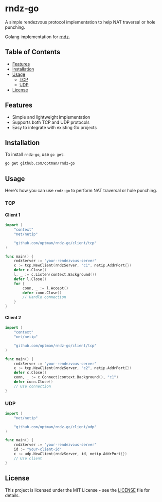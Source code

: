 # rndz-go

A simple rendezvous protocol implementation to help NAT traversal or hole punching.

Golang implementation for [rndz](https://github.com/optman/rndz).

## Table of Contents

- [Features](#features)
- [Installation](#installation)
- [Usage](#usage)
  - [TCP](#tcp)
  - [UDP](#udp)
- [License](#license)

## Features

- Simple and lightweight implementation
- Supports both TCP and UDP protocols
- Easy to integrate with existing Go projects

## Installation

To install `rndz-go`, use `go get`:

```sh
go get github.com/optman/rndz-go
```

## Usage

Here's how you can use `rndz-go` to perform NAT traversal or hole punching.

### TCP

#### Client 1

```go
import (
	"context"
	"net/netip"

	"github.com/optman/rndz-go/client/tcp"
)

func main() {
	rndzServer := "your-rendezvous-server"
	c := tcp.NewClient(rndzServer, "c1", netip.AddrPort{})
	defer c.Close()
	l, _ := c.Listen(context.Background())
	defer l.Close()
	for {
		conn, _ := l.Accept()
		defer conn.Close()
		// Handle connection
	}
}
```

#### Client 2

```go
import (
	"context"
	"net/netip"

	"github.com/optman/rndz-go/client/tcp"
)

func main() {
	rndzServer := "your-rendezvous-server"
	c := tcp.NewClient(rndzServer, "c2", netip.AddrPort{})
	defer c.Close()
	conn, _ := c.Connect(context.Background(), "c1")
	defer conn.Close()
	// Use connection
}
```

### UDP

```go
import (
	"net/netip"

	"github.com/optman/rndz-go/client/udp"
)

func main() {
	rndzServer := "your-rendezvous-server"
	id := "your-client-id"
	c := udp.NewClient(rndzServer, id, netip.AddrPort{})
	// Use client
}
```

## License

This project is licensed under the MIT License - see the [LICENSE](LICENSE) file for details.